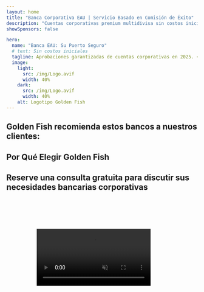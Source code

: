 ```yaml
---
layout: home
title: "Banca Corporativa EAU | Servicio Basado en Comisión de Éxito"
description: "Cuentas corporativas premium multidivisa sin costos iniciales - pague solo después de la aprobación. Gestión completa de solicitudes con 96% de tasa de éxito. Apertura de cuenta garantizada."
showSponsors: false

hero:
  name: "Banca EAU: Su Puerto Seguro"
  # text: Sin costos iniciales
  tagline: Aprobaciones garantizadas de cuentas corporativas en 2025. <span class="hl">Sin costos iniciales</span> - pague solo después de la aprobación. 96% de tasa de éxito.
  image:
    light:
      src: /img/Logo.avif
      width: 40%
    dark:
      src: /img/Logo.avif
      width: 40%
    alt: Logotipo Golden Fish
---
```


<FeatureCards :features="[
  {
    title: 'Aprobaciones de Cuenta Garantizadas',
    bullet: '✓',
    items: [
      'Garantía de dos meses para la aprobación de la primera cuenta',
      'Garantía de tres meses para la segunda cuenta',
      'Preparación de plan de negocios de calidad',
      'Soporte integral de due diligence',
      'Estrategia de comunicación directa con el banco',
      'Configuración completa del paquete bancario'
    ],
    linkText: 'Read More',
    link: '../../corporate-banking-services/guaranteed-account-approvals',
    icon: {
      light: '/video/iStock-2186765808.mp4',
      dark: '/video/iStock-2166377244.mp4',
      alt: 'Requisitos Bancarios',
    }
  },
]" />

<FeatureCards :features="[
  {
    title: 'Cuentas bancarias EAU para negocios de alto riesgo',
    items: [
      'Orientación experta en due diligence mejorada (EDD)',
      'Monitoreo de transacciones y gestión de riesgos',
      'Configuración de políticas y procedimientos de cumplimiento',
      'Gestión de relaciones bancarias',
      'Actualizaciones y auditorías regulares de cumplimiento',
      'Planificación de contingencia para seguridad de cuenta'
    ],
    linkText: 'Read More',
    link: '../../corporate-banking-services/UAE-Bank-Accounts-for-High-Risk-Business',
    icon: {
      light: '/img/iStock-1333000394.avif',
      dark: '/img/iStock-584576538.avif',
      alt: 'Servicios Bancarios',
    }
  },
  {
    title: 'Mantenga el cumplimiento: Proteja su negocio en EAU',
    items: [
      'Auditorías regulares de cumplimiento para identificar riesgos potenciales',
      'Servicios PRO integrales para aprobaciones gubernamentales',
      'Gestión de renovación de licencias y alertas',
      'Consultoría bancaria y mantenimiento de cuenta',
      'Soporte de cumplimiento de VAT y ESR',
      'Cumplimiento de visas de empleados y ley laboral',
      'Talleres de capacitación sobre actualizaciones regulatorias'
    ],
    linkText: 'Read More',
    link: '../../company-registration/Protect-Your-Business',
    icon: {
      light: '/img/iStock-1382278859.jpg',
      dark: '/img/iStock-1867623684.jpg',
      alt: 'Servicios Bancarios',
    }
  },
  {
    title: 'Beneficios de la Banca Corporativa EAU',
    items: [
      'Sistema bancario sólido con calificación **Aa2** de Moody\'s',
      '**Tipo de cambio USD fijo desde 1980**',
      'Sin restricciones en movimiento de capital',
      'Reservas extranjeras superiores a US$184 mil millones',
      'Estabilidad política y económica',
      'Sistema bancario respaldado por el gobierno',
      'Banca digital de clase mundial'
    ],
    linkText: 'Read More',
    link: '../../company-registration/banking',
    icon: {
      light: '/img/iStock-1032707788.jpg',
      dark: '/img/iStock-1152367067.avif',
      alt: 'Proceso Bancario',
    }
  }
]" />

## Golden Fish recomienda estos bancos a nuestros clientes:

<!--@include: /../../include/recommended-banks.md-->

## Por Qué Elegir Golden Fish

<BenefitsList :features="[
  {
    icon: '🏢',
    title: 'Experiencia Local en EAU',
    text: 'Especialistas dedicados en Dubái proporcionan orientación experta en cada paso del proceso.'
  },
  {
    icon: '📊',
    title: 'Tasa de Éxito Comprobada',
    text: 'Más del 90% de tasa de aprobación con cientos de visas, cuentas bancarias y registros de empresas emitidos a través de nuestro procesamiento premium.'
  },
  {
    icon: '💸',
    title: '**Tarifas Basadas en el Éxito**',
    text: '[Pague solo después de la aprobación](/uae-business/benefits/success-based-fees). Transparencia total sin costos ocultos.'
  },
]" />

## Reserve una consulta gratuita para discutir sus necesidades bancarias corporativas

<video  autoplay muted playsinline style="padding: 80px" >
  <source src="/video/iStock-2185918790.mp4" type="video/mp4">
</video>

<ContactFormModal 
  formName="Banking [offer]" 
  buttonText="Obtener una consulta gratuita" 
  categoryLabel="Nivel de soporte requerido: *" 
  categoryPlaceholderText="Elija su nivel de soporte"
  messageLabel="Ayúdenos a prepararnos para su consulta (recomendado)"
  messagePlaceholderText="Cuéntenos sobre el tipo de su negocio, jurisdicciones de operación, volúmenes de transacción esperados y cualquier necesidad bancaria específica (múltiples divisas, financiamiento comercial, etc.)"
  :services="[
  'Básico — solo consulta esencial de documentación y apertura de cuenta',
  'Estándar — documentación completa y orientación durante todas las etapas bancarias',
  'Integral — configuración bancaria completa con mínima participación de su parte',
  'Personalizado — necesidad de discutir transacciones de alto volumen o estructura multijurisdiccional',
  ]"
/>